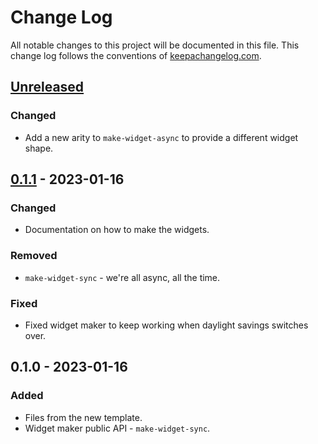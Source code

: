 # Change Log
All notable changes to this project will be documented in this file. This change log follows the conventions of [keepachangelog.com](http://keepachangelog.com/).

## [Unreleased]
### Changed
- Add a new arity to `make-widget-async` to provide a different widget shape.

## [0.1.1] - 2023-01-16
### Changed
- Documentation on how to make the widgets.

### Removed
- `make-widget-sync` - we're all async, all the time.

### Fixed
- Fixed widget maker to keep working when daylight savings switches over.

## 0.1.0 - 2023-01-16
### Added
- Files from the new template.
- Widget maker public API - `make-widget-sync`.

[Unreleased]: https://sourcehost.site/your-name/hello-lein-app-robert/compare/0.1.1...HEAD
[0.1.1]: https://sourcehost.site/your-name/hello-lein-app-robert/compare/0.1.0...0.1.1

